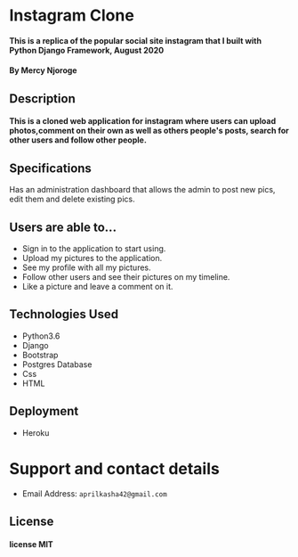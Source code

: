 # Instagram Clone

#### This is a replica of the popular social site instagram that I built with Python Django Framework, August 2020

#### By **Mercy Njoroge**

## Description
#### This is a cloned web application for instagram where users can upload photos,comment on their own as well as others people's posts, search for other users and follow other people.

## Specifications
Has an administration dashboard that allows the admin to post new pics, edit them and delete existing pics.

## Users are able to...
* Sign in to the application to start using.
* Upload my pictures to the application.
* See my profile with all my pictures.
* Follow other users and see their pictures on my timeline.
* Like a picture and leave a comment on it.

## Technologies Used

* Python3.6
* Django
* Bootstrap
* Postgres Database
* Css
* HTML

## Deployment

* Heroku

# Support and contact details
* Email Address: `aprilkasha42@gmail.com`

## License

#### license MIT 

